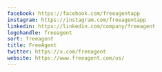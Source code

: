 ```yaml
---
facebook: https://facebook.com/freeagentapp
instagram: https://instagram.com/freeagentapp
linkedin: https://linkedin.com/company/freeagent
logohandle: freeagent
sort: freeagent
title: FreeAgent
twitter: https://x.com/freeagent
website: https://www.freeagent.com/us/
---
```

